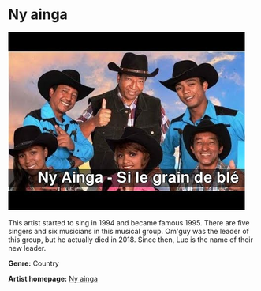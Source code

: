 # Ny ainga

![Ny ainga](ny-ainga.JPG)

This artist started to sing in 1994 and became famous 1995. There are five singers and six musicians in this musical group. Om'guy was the leader of this group, but he actually died in 2018. Since then, Luc is the name of their new leader.

**Genre:** Country

**Artist homepage:** [Ny ainga](https://web.facebook.com/Tarika.Ny.Ainga/?_rdc=1&_rdr)
